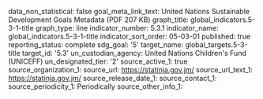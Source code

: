 data_non_statistical: false
goal_meta_link_text: United Nations Sustainable Development Goals Metadata (PDF 207
  KB)
graph_title: global_indicators.5-3-1-title
graph_type: line
indicator_number: 5.3.1
indicator_name: global_indicators.5-3-1-title
indicator_sort_order: 05-03-01
published: true
reporting_status: complete
sdg_goal: '5'
target_name: global_targets.5-3-title
target_id: '5.3'
un_custodian_agency: United Nations Children's Fund (UNICEFF)
un_designated_tier: '2'
source_active_1: true
source_organization_1: 
source_url: https://statinja.gov.jm/
source_url_text_1: https://statinja.gov.jm/
source_release_date_1: 
source_contact_1: 
source_periodicity_1: Periodically
source_other_info_1: 